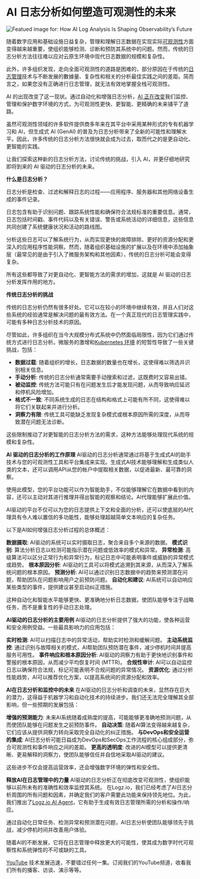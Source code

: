 # AI 日志分析如何塑造可观测性的未来

![Featued image for: How AI Log Analysis Is Shaping Observability’s Future](https://cdn.thenewstack.io/media/2024/11/dec413fc-dashboard-1024x636.jpg)

随着数字应用和基础设施日益复杂，管理和理解日志数据在实现实际[可观测性](https://thenewstack.io/observability/)方面变得越来越重要，使组织能够检测、诊断和预防其系统中的问题。然而，传统的日志分析方法往往难以应对云原生环境中现代日志数据的规模和复杂性。

此外，许多组织发现，走向全面可观测性的道路是困难的，部分原因在于传统的[日志管理](https://logz.io/platform/log-management/?utm_medium=referral&utm_source=TNS&utm_campaign=tns_spon_3&utm_content=product&utm_term=log)技术与不断发展的數據量、复杂性和相关的分析最佳实践之间的差距。简而言之，如果您没有正确进行日志管理，就无法有效地掌握全栈可观测性。

AI 的出现改变了这一现状。通过自动化和增强日志分析，[AI 正在改变](https://thenewstack.io/ai/)我们监控、管理和保护数字环境的方式，为可观测性更快、更智能、更精确的未来铺平了道路。

虽然可观测性领域的许多软件提供商多年来在其平台中采用某种形式的专有机器学习和 AI，但生成式 AI (GenAI) 的普及为日志分析带来了全新的可能性和理解水平。因此，许多传统的日志分析方法很快就会成为过去，取而代之的是更自动化、更智能的实践。

让我们探索这种新的日志分析方法，讨论传统的挑战，引入 AI，并更仔细地研究即将到来的 AI 驱动的日志分析的未来。

**什么是日志分析？**

日志分析是检查、过滤和解释日志的过程——应用程序、服务器和其他网络设备生成的事件记录。

日志包含有助于识别问题、跟踪系统性能和确保符合法规标准的重要信息。通常，日志包括时间戳、事件代码以及有关错误、警告或系统活动的详细信息，这些信息共同创建了系统健康状况和活动的路线图。

分析这些日志可以了解系统行为，从而实现更快的故障排除、更好的资源分配和更深入的应用程序性能洞察。然而，随着组织基础设施的扩展以及在环境中添加抽象层（最常见的是由于引入了微服务架构和其他因素），传统的日志分析可能会变得复杂。

所有这些都导致了对更自动化、更智能方法的需求的增加，这就是 AI 驱动的日志分析发挥作用的地方。

**传统日志分析的挑战**

传统的日志分析仍然有很多好处。它可以在较小的环境中继续有效，并且人们对这些系统的经验通常是解决问题的最有效方法。在一个真正现代的日志管理实践中，可能有多种日志分析技术的原因。

尽管如此，许多组织在当今大规模分布式系统中仍然面临局限性，因为它们通过传统方式进行日志分析。微服务的激增和[Kubernetes 环境](https://logz.io/platform/kubernetes-360/?utm_medium=referral&utm_source=TNS&utm_campaign=tns_spon_3&utm_content=product&utm_term=kubernetes) 的短暂性导致了一些关键挑战，包括：

* **数据过载**: 随着组织的增长，日志数据的数量也在增长，这使得难以筛选并识别相关信息。
* **手动分析**: 传统的日志分析通常需要手动搜索和过滤，这既费时又容易出错。
* **被动监控**: 传统方法可能只有在问题发生后才能发现问题，从而导致响应延迟和停机风险增加。
* **格式不一致**: 不同系统生成的日志在结构和格式上可能有所不同，这使得难以将它们关联起来并进行分析。
* **洞察力有限**: 传统工具可能缺乏发现复杂模式或根本原因所需的深度，从而导致潜在问题无法诊断。

这些限制推动了对更智能的日志分析方法的需求，这种方法能够处理现代系统的规模和复杂性。

**AI 驱动的日志分析的工作原理**
AI驱动的日志分析通常通过将基于生成式AI的助手技术与您的可观测性工具和平台集成来实现。生成式AI技术能够理解和生成类似人类的文本，还可以调用API从您的帐户中提取相关数据，以促进最新、最可靠的洞察。

使用此模型，您的平台功能可以作为智能助手，不仅能够理解它在数据中看到的内容，还可以主动对其进行推理并得出智能的观察和结论。AI代理能够扩展此价值。

AI驱动的平台不仅可以为您的日志提供上下文和全面的分析，还可以使底层的AI代理具有令人难以置信的多功能性，能够处理超越简单文本响应的复杂任务。

以下是AI如何增强日志分析过程的总体概述：

**数据摄取**: AI驱动的系统可以实时摄取日志，聚合来自多个来源的数据。
**模式识别**: 算法分析日志以检测可能指示潜在问题或低效率的模式和异常。
**异常检测**: 高级算法可以区分正常行为和异常行为，标记日志中可能表明事件或威胁的异常模式或趋势。
**根本原因分析**: AI驱动的工具可以将模式追溯到其来源，从而深入了解系统问题的根本原因。
**预测分析**: AI可以通过识别日志数据中的趋势来预测潜在问题，帮助团队在问题影响用户之前预防问题。
**自动化和建议**: AI系统可以自动响应某些类型的事件，提供建议甚至启动纠正措施。

这种自动化和智能水平能够更快、更准确地分析日志数据，使团队能够专注于战略任务，而不是重复性的手动日志处理。

**AI驱动的日志分析的主要用例**
AI驱动的日志分析提供了强大的功能，使各种运营和安全用例受益。一些最具影响力的应用包括：

**实时检测**: AI可以扫描日志中的异常活动，帮助实时检测和缓解问题。
**主动系统监控**: 通过识别与故障相关的模式，AI帮助团队预防潜在事件，减少停机时间并提高服务可用性。
**事件响应和根本原因分析**: AI驱动的洞察力有助于更快地识别事件和警报的根本原因，从而减少平均恢复时间 (MTTR)。
**合规性审计**: AI可以自动监控日志以确保符合法规，标记可能表明不合规问题的异常情况。
**资源优化**: 通过分析性能趋势，AI可以推荐优化方案，以提高系统间的资源分配和效率。

**AI在日志分析和监控中的未来**
在AI驱动的日志分析和调查的未来，显然存在巨大的潜力，这得益于机器学习和自动化技术的持续进步。我们还无法完全理解其全部影响，但一些预期的发展包括：

**增强的预测能力**: 未来AI系统随着成熟度的提高，可能能够更准确地预测问题，从而使团队能够在问题发生之前预防事件。
**自动决策**: 随着AI算法变得越来越复杂，它们应该从提供洞察力转向采取完全自动化的纠正措施。
**与DevOps和安全运营的集成**: AI日志分析可能日益成为DevOps和SecOps工作流程的核心组成部分，弥合可观测性和事件响应之间的差距。
**更高的透明度**: 改进的AI模型可以提供更清晰、更易解释的洞察力，使团队能够信任并自信地采取AI驱动的建议。

这些进步不仅会提高运营效率，还会增强数字环境的弹性和安全性。

**释放AI在日志管理中的力量**
AI驱动的日志分析正在彻底改变可观测性，使组织能够以前所未有的准确性和效率监控其系统。
在Logz.io，我们已经考虑了AI日志分析周围的所有问题和因素，并确定我们的客户需要此功能来保持领先地位。为此，我们推出了[Logz.io AI Agent](https://logz.io/platform/features/observability-ai-agent/?utm_medium=referral&utm_source=TNS&utm_campaign=tns_spon_3&utm_content=product&utm_term=agent)，它有助于生成有效日志管理所需的分析和操作/响应。

通过自动化日常任务、检测异常和预测潜在问题，AI日志分析使团队能够领先于挑战，减少停机时间并改善用户体验。

随着AI的不断发展，它将在日志管理中释放更大的可能性，使其成为数字时代可观察性和系统弹性的不可或缺的工具。

[YouTube](https://youtube.com/thenewstack?sub_confirmation=1) 技术发展迅速，不要错过任何一集。订阅我们的YouTube频道，收看我们所有的播客、访谈、演示等等。